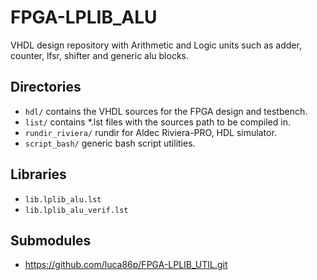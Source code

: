 # FPGA-LPLIB_ALU
VHDL design repository with Arithmetic and Logic units such as adder, counter, lfsr, shifter and generic alu blocks.

## Directories
- `hdl/` contains the VHDL sources for the FPGA design and testbench.
- `list/` contains *.lst files with the sources path to be compiled in.
- `rundir_riviera/` rundir for Aldec Riviera-PRO, HDL simulator.
- `script_bash/` generic bash script utilities.

## Libraries
- `lib.lplib_alu.lst`
- `lib.lplib_alu_verif.lst`

## Submodules
- https://github.com/luca86p/FPGA-LPLIB_UTIL.git